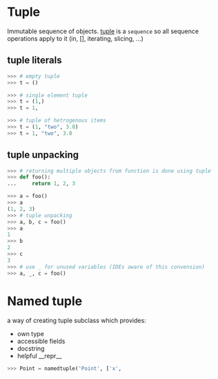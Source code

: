 # Tuple
Immutable sequence of objects.
[tuple](https://docs.python.org/3/library/stdtypes.html#tuple) is a `sequence` so all sequence operations apply to it (in, [], iterating, slicing, ...)
## tuple literals
```python
>>> # empty tuple
>>> t = ()

>>> # single element tuple
>>> t = (1,)
>>> t = 1,

>>> # tuple of hetrogenous items
>>> t = (1, "two", 3.0)
>>> t = 1, "two", 3.0
```
## tuple unpacking
```python
>>> # returning multiple objects from function is done using tuple
>>> def foo():
...     return 1, 2, 3

>>> a = foo()
>>> a
(1, 2, 3)
>>> # tuple unpacking
>>> a, b, c = foo()
>>> a
1
>>> b
2
>>> c
3
>>> # use _ for unused variables (IDEs aware of this convension)
>>> a, _, c = foo()
```
# Named tuple
a way of creating tuple subclass which provides:

 - own type
 - accessible fields
 - docstring
 - helpful \_\_repr\_\_
 
 ```python
>>> Point = namedtuple('Point', ['x', 
 ```

<!--stackedit_data:
eyJoaXN0b3J5IjpbMTQ3NTM2ODc3NCwxMzg5Mzg5MDM5LC0xOT
E1NDk5MTYxLDEwMDcyNzk2NzldfQ==
-->